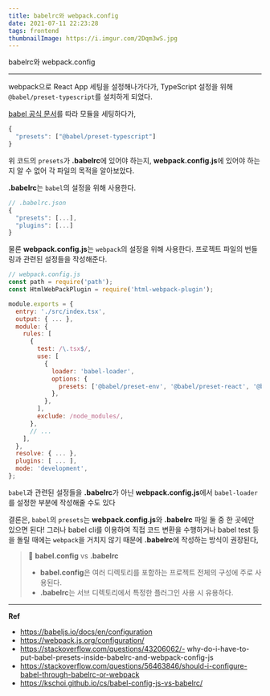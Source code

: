 ```yaml
---
title: babelrc와 webpack.config
date: 2021-07-11 22:23:28
tags: frontend
thumbnailImage: https://i.imgur.com/2Dqm3wS.jpg
---
```


babelrc와 webpack.config

<!-- more -->

---

webpack으로 React App 세팅을 설정해나가다가, TypeScript 설정을 위해 `@babel/preset-typescript`를 설치하게 되었다.

[babel 공식 문서](https://babeljs.io/docs/en/babel-preset-typescript)를 따라 모듈을 세팅하다가,

```jsx
{
  "presets": ["@babel/preset-typescript"]
}
```

위 코드의 `presets`가 **.babelrc**에 있어야 하는지, **webpack.config.js**에 있어야 하는지 알 수 없어 각 파일의 목적을 알아보았다.

**.babelrc**는 `babel`의 설정을 위해 사용한다.

```jsx
// .babelrc.json
{
  "presets": [...],
  "plugins": [...]
}
```

물론 **webpack.config.js**는 `webpack`의 설정을 위해 사용한다. 프로젝트 파일의 번들링과 관련된 설정들을 작성해준다.

```jsx
// webpack.config.js
const path = require('path');
const HtmlWebPackPlugin = require('html-webpack-plugin');

module.exports = {
  entry: './src/index.tsx',
  output: { ... },
  module: {
    rules: [
      {
        test: /\.tsx$/,
        use: [
          {
            loader: 'babel-loader',
            options: {
              presets: ['@babel/preset-env', '@babel/preset-react', '@babel/preset-typescript'],
            },
          },
        ],
        exclude: /node_modules/,
      },
      // ...
    ],
  },
  resolve: { ... },
  plugins: [ ... ],
  mode: 'development',
};
```

`babel`과 관련된 설정들을 **.babelrc**가 아닌 **webpack.config.js**에서 `babel-loader`를 설정한 부분에 작성해줄 수도 있다

결론은, `babel`의 `presets`는 **webpack.config.js**와 **.babelrc** 파일 둘 중 한 곳에만 있으면 된다! 그러나 babel cli를 이용하여 직접 코드 변환을 수행하거나 babel test 등을 돌릴 때에는 `webpack`을 거치지 않기 때문에 **.babelrc**에 작성하는 방식이 권장된다,

> 👾 **babel.config** vs **.babelrc**
>
> - **babel.config**은 여러 디렉토리를 포함하는 프로젝트 전체의 구성에 주로 사용된다.
> - **.babelrc**는 서브 디렉토리에서 특정한 플러그인 사용 시 유용하다.

---

**Ref**

- https://babeljs.io/docs/en/configuration
- https://webpack.js.org/configuration/
- https://stackoverflow.com/questions/43206062/- why-do-i-have-to-put-babel-presets-inside-babelrc-and-webpack-config-js
- https://stackoverflow.com/questions/56463846/should-i-configure-babel-through-babelrc-or-webpack
- https://kschoi.github.io/cs/babel-config-js-vs-babelrc/

